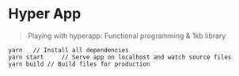 # Hyper App 

> Playing with hyperapp: Functional programming & 1kb library


```
yarn   // Install all dependencies
yarn start     // Serve app on localhost and watch source files
yarn build // Build files for production
```
